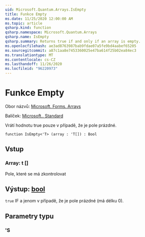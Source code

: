 ```yaml
---
uid: Microsoft.Quantum.Arrays.IsEmpty
title: Funkce Empty
ms.date: 11/25/2020 12:00:00 AM
ms.topic: article
qsharp.kind: function
qsharp.namespace: Microsoft.Quantum.Arrays
qsharp.name: IsEmpty
qsharp.summary: Returns true if and only if an array is empty.
ms.openlocfilehash: ae3ad8763987bab9fdae07a5fe9bd4aabef65205
ms.sourcegitcommit: a87c1aa8e7453360025e47ba614f25b02ea84ec3
ms.translationtype: MT
ms.contentlocale: cs-CZ
ms.lasthandoff: 11/26/2020
ms.locfileid: "96220973"
---
```

# <a name="isempty-function"></a>Funkce Empty

Obor názvů: [Microsoft. Forms. Arrays](xref:Microsoft.Quantum.Arrays)

Balíček: [Microsoft.. Standard](https://nuget.org/packages/Microsoft.Quantum.Standard)


Vrátí hodnotu true pouze v případě, že je pole prázdné.

```qsharp
function IsEmpty<'T> (array : 'T[]) : Bool
```


## <a name="input"></a>Vstup

### <a name="array--t"></a>Array: t []

Pole, které se má zkontrolovat



## <a name="output--bool"></a>Výstup: [bool](xref:microsoft.quantum.lang-ref.bool)

`true` IF a jenom v případě, že je pole prázdné (má délku 0).

## <a name="type-parameters"></a>Parametry typu

### <a name="t"></a>'S

